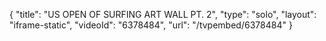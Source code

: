 {
    "title": "US OPEN OF SURFING ART WALL PT. 2",
    "type": "solo",
    "layout": "iframe-static",
    "videoId": "6378484",
    "url": "\/tvpembed\/6378484"
}